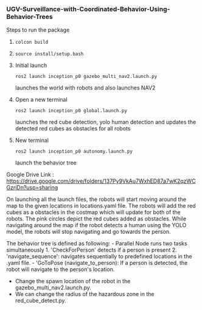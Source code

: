 ### UGV-Surveillance-with-Coordinated-Behavior-Using-Behavior-Trees

Steps to run the package

1. `colcon build`
2. `source install/setup.bash`

3. Initial launch	
	```
	ros2 launch inception_p0 gazebo_multi_nav2.launch.py
	```  
	launches the world with robots and also launches NAV2 

4. Open a new terminal 
    ```
	ros2 launch inception_p0 global.launch.py
	``` 
	launches the red cube detection, yolo human detection and updates the detected red cubes as obstacles for all robots

5. New terminal
    ```
	ros2 launch inception_p0 autonomy.launch.py
	``` 
	launch the behavior tree
    
    

Google Drive Link : https://drive.google.com/drive/folders/137Py9VkAu7WxhED87a7wK2qzWCGzrjDn?usp=sharing 

	
	
On launching all the launch files, the robots will start moving around the map to the given locations in locations.yaml file. The robots will add the red cubes as a obstacles in the costmap which will update for both of the robots. The pink circles depict the red cubes added as obstacles. While navigating around the map if the robot detects a human using the YOLO model, the robots will stop navigating and go towards the person. 


The behavior tree is defined as following:
	- Parallel Node runs two tasks simultaneously
		1. 'CheckForPerson' detects if a person is present 
		2. 'navigate_sequence': navigates sequentially to predefined locations in the .yaml file.
	- 'GoToPose (navigate_to_person): If a person is detected, the robot will navigate to the person's location.
	
	

- Change the spawn location of the robot in the gazebo_multi_nav2.launch.py. 
- We can change the radius of the hazardous zone in the red_cube_detect.py.
 





